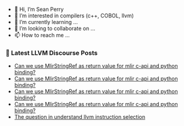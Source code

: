 - 👋 Hi, I’m Sean Perry
- 👀 I’m interested in compilers (c++, COBOL, llvm)
- 🌱 I’m currently learning ...
- 💞️ I’m looking to collaborate on ...
- 📫 How to reach me ...

<!---
s66perry/s66perry is a ✨ special ✨ repository because its `README.md` (this file) appears on your GitHub profile.
You can click the Preview link to take a look at your changes.
--->
### 📕 Latest LLVM Discourse Posts

<!-- DISCOURSE-LLVM:START -->
- [Can we use MlirStringRef as return value for mlir c-api and python binding?](https://discourse.llvm.org/t/can-we-use-mlirstringref-as-return-value-for-mlir-c-api-and-python-binding/80356#post_4)
- [Can we use MlirStringRef as return value for mlir c-api and python binding?](https://discourse.llvm.org/t/can-we-use-mlirstringref-as-return-value-for-mlir-c-api-and-python-binding/80356#post_3)
- [Can we use MlirStringRef as return value for mlir c-api and python binding?](https://discourse.llvm.org/t/can-we-use-mlirstringref-as-return-value-for-mlir-c-api-and-python-binding/80356#post_2)
- [Can we use MlirStringRef as return value for mlir c-api and python binding?](https://discourse.llvm.org/t/can-we-use-mlirstringref-as-return-value-for-mlir-c-api-and-python-binding/80356#post_1)
- [The question in understand llvm instruction selection](https://discourse.llvm.org/t/the-question-in-understand-llvm-instruction-selection/80321#post_3)
<!-- DISCOURSE-LLVM:END -->
